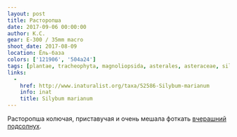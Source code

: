 ```yaml
---
layout: post
title: Расторопша
date: 2017-09-06 00:00:00
author: К.С.
gear: E-300 / 35mm macro
shoot_date: 2017-08-09
location: Ёль-база
colors: ['121906', '504a24']
tags: [plantae, tracheophyta, magnoliopsida, asterales, asteraceae, silybum, silybum marianum]
links:
  -
    href: http://www.inaturalist.org/taxa/52586-Silybum-marianum
    info: inat
    title: Silybum marianum
---
```

Расторопша колючая, приставучая и очень мешала фоткать [вчерашний подсолнух](https://www.dxfoto.ru/2017/09/05.html).
